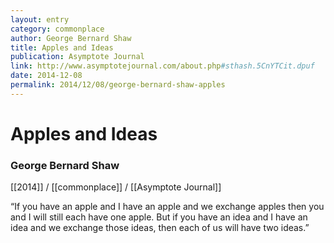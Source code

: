```yaml
---
layout: entry
category: commonplace
author: George Bernard Shaw
title: Apples and Ideas
publication: Asymptote Journal
link: http://www.asymptotejournal.com/about.php#sthash.5CnYTCit.dpuf
date: 2014-12-08
permalink: 2014/12/08/george-bernard-shaw-apples
---
```


# Apples and Ideas

### George Bernard Shaw

[[2014]] / [[commonplace]] / [[Asymptote Journal]]

“If you have an apple and I have an apple and we exchange apples then you and I will still each have one apple. But if you have an idea and I have an idea and we exchange those ideas, then each of us will have two ideas.”
